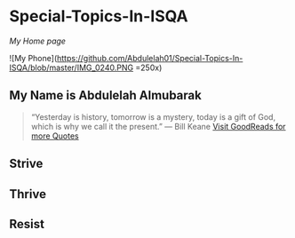 # Special-Topics-In-ISQA
_My Home page_

![My Phone](https://github.com/Abdulelah01/Special-Topics-In-ISQA/blob/master/IMG_0240.PNG =250x)


## My Name is Abdulelah Almubarak
> “Yesterday is history, tomorrow is a mystery, today is a gift of God, which is why we call it the present.”
― Bill Keane
[Visit GoodReads for more Quotes](https://www.goodreads.com/quotes/tag/hope)

## Strive 
## Thrive
## Resist
 


